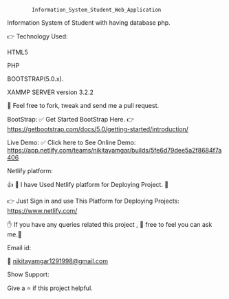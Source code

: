             Information_System_Student_Web_Application
Information System of Student with having database php.

👉 Technology Used:

HTML5

PHP

BOOTSTRAP(5.0.x).

XAMMP SERVER version 3.2.2

🙏 Feel free to fork, tweak and send me a pull request.

BootStrap:
✅ Get Started BootStrap Here. 👉 https://getbootstrap.com/docs/5.0/getting-started/introduction/

Live Demo:
✅ Click here to See Online Demo: https://app.netlify.com/teams/nikitayamgar/builds/5fe6d79dee5a2f8684f7a406

Netlify platform:

👍 💎 I have Used Netlify platform for Deploying Project. 💎

👉 Just Sign in and use This Platform for Deploying Projects: https://www.netlify.com/


✋ If you have any queries related this project , 🙏 free to feel you can ask me.🙏

Email id:

📧 nikitayamgar1291998@gmail.com

Show Support:

Give a ⭐️ if this project helpful.
